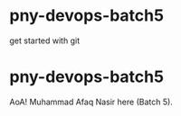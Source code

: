 # pny-devops-batch5
get started with git


# pny-devops-batch5
AoA! Muhammad Afaq Nasir here (Batch 5).

